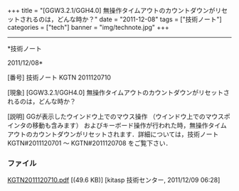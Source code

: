 ﻿+++
title = "[GGW3.2.1/GGH4.0] 無操作タイムアウトのカウントダウンがリセットされるのは，どんな時か？"
date = "2011-12-08"
tags = ["技術ノート"]
categories = ["tech"]
banner = "img/technote.jpg"
+++

-----------------------------------------------------------------------------------------------------------------------------

*技術ノート

2011/12/08*


[番号]
技術ノート KGTN 2011120710

[現象]
[GGW3.2.1/GGH4.0]
無操作タイムアウトのカウントダウンがリセットされるのは，どんな時か？

[説明]
GGが表示したウインドウ上でのマウス操作
（ウインドウ上でのマウスポインタの移動も含みます）
およびキーボード操作が行われた時，無操作タイムアウトのカウントダウンがリセットされます．詳細については，技術ノート
KGTN#2011120701 〜 KGTN#2011120708 をご覧下さい．


### ファイル

 
 


[KGTN2011120710.pdf](http://techreport.kitasp.net/attachments/download/737/KGTN2011120710.pdf)
 [(49.6 KB)] [kitasp 技術センター, 2011/12/09
06:28]


 


 

